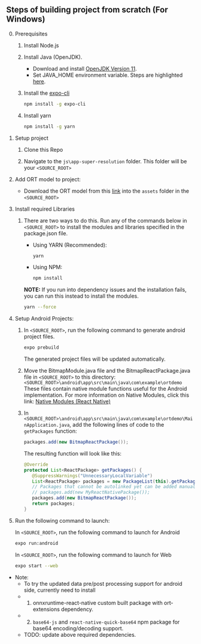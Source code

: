 ## Steps of building project from scratch (For Windows)

0. Prerequisites

   1. Install Node.js

   2. Install Java (OpenJDK).

      - Download and install [OpenJDK Version 11](https://adoptopenjdk.net/).
      - Set JAVA_HOME environment variable. Steps are highlighted [here](https://java2blog.com/how-to-set-java-path-windows-10/#How_to_set_JAVA_HOME_in_Windows_10).

   3. Install the [expo-cli](https://docs.expo.dev/)

      ```sh
      npm install -g expo-cli
      ```

   4. Install yarn
      ```sh
      npm install -g yarn
      ```

1. Setup project

   1. Clone this Repo

   2. Navigate to the `js\app-super-resolution` folder. This folder will be your `<SOURCE_ROOT>`

2. Add ORT model to project:

   - Download the ORT model from this [link](https://github.com/VictorIyke/super_resolution_MW/blob/main/cross_plat/assets/super_resnet12.ort) into the `assets` folder in the `<SOURCE_ROOT>`

3. Install required Libraries

   1. There are two ways to do this. Run any of the commands below in `<SOURCE_ROOT>` to install the modules and libraries specified in the package.json file.

      - Using YARN (Recommended):

        ```sh
        yarn
        ```

      - Using NPM:

        ```sh
        npm install
        ```

      **NOTE:**
      If you run into dependency issues and the installation fails, you can run this instead to install the modules.

      ```sh
      yarn --force
      ```

4. Setup Android Projects:

   1. In `<SOURCE_ROOT>`, run the following command to generate android project files.

      ```sh
      expo prebuild
      ```

      The generated project files will be updated automatically.

   2. Move the BitmapModule.java file and the BitmapReactPackage.java file in `<SOURCE_ROOT>` to this directory:
      `<SOURCE_ROOT>\android\app\src\main\java\com\example\ortdemo`
      These files contain native module functions useful for the Android implementation.
      For more information on Native Modules, click this link: [Native Modules (React Native)](https://reactnative.dev/docs/next/native-modules-intro)

   3. In `<SOURCE_ROOT>\android\app\src\main\java\com\example\ortdemo\MainApplication.java`, add the following lines of code to the `getPackages` function:

      ```java
      packages.add(new BitmapReactPackage());
      ```

      The resulting function will look like this:

      ```java
      @Override
      protected List<ReactPackage> getPackages() {
         @SuppressWarnings("UnnecessaryLocalVariable")
         List<ReactPackage> packages = new PackageList(this).getPackages();
         // Packages that cannot be autolinked yet can be added manually here, for example:
         // packages.add(new MyReactNativePackage());
         packages.add(new BitmapReactPackage());
         return packages;
      }
      ```

5. Run the following command to launch:

   In `<SOURCE_ROOT>`, run the following command to launch for Android

   ```sh
   expo run:android
   ```

   In `<SOURCE_ROOT>`, run the following command to launch for Web

   ```sh
   expo start --web
   ```

* Note:
  * To try the updated data pre/post processing support for android side, currently need to install 
  * 1. onnxruntime-react-native custom built package with ort-extensions dependency.
  * 2. `base64-js` and `react-native-quick-base64` npm package for base64 encoding/decoding support.
  * TODO: update above required dependencies.

